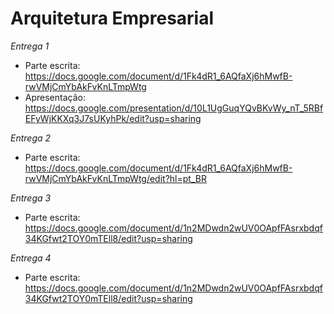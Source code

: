 # Arquitetura Empresarial

*Entrega 1*
- Parte escrita: https://docs.google.com/document/d/1Fk4dR1_6AQfaXj6hMwfB-rwVMjCmYbAkFvKnLTmpWtg
- Apresentação: https://docs.google.com/presentation/d/10L1UgGuqYQvBKvWy_nT_5RBfEFyWjKKXq3J7sUKyhPk/edit?usp=sharing

*Entrega 2*
- Parte escrita: https://docs.google.com/document/d/1Fk4dR1_6AQfaXj6hMwfB-rwVMjCmYbAkFvKnLTmpWtg/edit?hl=pt_BR

*Entrega 3*
- Parte escrita: https://docs.google.com/document/d/1n2MDwdn2wUV0OApfFAsrxbdqf34KGfwt2TOY0mTEll8/edit?usp=sharing

*Entrega 4*
- Parte escrita: https://docs.google.com/document/d/1n2MDwdn2wUV0OApfFAsrxbdqf34KGfwt2TOY0mTEll8/edit?usp=sharing
